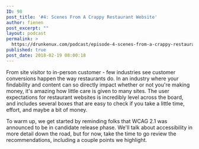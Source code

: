 ```yaml
---
ID: 98
post_title: '#4: Scenes From A Crappy Restaurant Website'
author: fienen
post_excerpt: ""
layout: podcast
permalink: >
  https://drunkenux.com/podcast/episode-4-scenes-from-a-crappy-restaurant-website/
published: true
post_date: 2018-02-19 08:00:18
---
```

From site visitor to in-person customer - few industries see customer conversions happen the way restaurants do. In an industry where your findability and content can so directly impact whether or not you're making money, it's amazing how little care is given to many sites. The user expectations for restaurant websites is incredibly level across the board, and includes several boxes that are easy to check if you take a little time, effort, and maybe a bit of money.

To warm up, we get started by reminding folks that WCAG 2.1 was announced to be in candidate release phase. We'll talk about accessibility in more detail down the road, but for now, take the time to go review the recommendations, including a couple points we highlight.